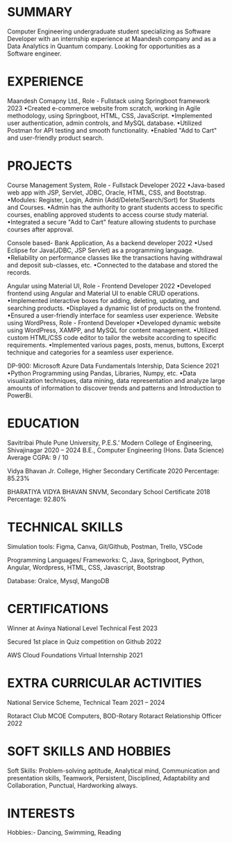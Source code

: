 # SUMMARY
Computer Engineering undergraduate student specializing as Software Developer with an internship experience at Maandesh company and as a Data Analytics in Quantum company. Looking for opportunities as a Software engineer.

# EXPERIENCE
Maandesh Comapny Ltd., 
Role - Fullstack using Springboot framework
2023
•Created e-commerce website from scratch, working in Agile methodology, using Springboot, HTML, CSS, JavaScript.
•Implemented user authentication, admin controls, and MySQL database.
•Utilized Postman for API testing and smooth functionality.
•Enabled "Add to Cart" and user-friendly product search.

# PROJECTS
Course Management System, Role - Fullstack Developer
2022
•Java-based web app with JSP, Servlet, JDBC, Oracle, HTML, CSS, and Bootstrap.
•Modules: Register, Login, Admin (Add/Delete/Search/Sort) for Students and Courses.
•Admin has the authority to grant students access to specific courses, enabling approved students to access course study material.
•Integrated a secure "Add to Cart" feature allowing students to purchase courses after approval.


Console based- Bank Application, As a backend developer
2022
•Used Eclipse for Java(JDBC, JSP Servlet) as a programming language.
•Reliability on performance classes like the transactions having withdrawal and deposit sub-classes, etc.
•Connected to the database and stored the records.


Angular using Material UI, Role - Frontend Developer
2022
•Developed frontend using Angular and Material UI to enable CRUD operations.
•Implemented interactive boxes for adding, deleting, updating, and searching products.
•Displayed a dynamic list of products on the frontend.
•Ensured a user-friendly interface for seamless user experience.
Website using WordPress, Role - Frontend Developer
•Developed dynamic website using WordPress, XAMPP, and MySQL for content management.
•Utilized custom HTML/CSS code editor to tailor the website according to specific requirements.
•Implemented various pages, posts, menus, buttons, Excerpt technique and categories for a seamless user experience.


DP-900: Microsoft Azure Data Fundamentals Intership, Data Science
2021
•Python Programming using Pandas, Libraries, Numpy, etc.
•Data visualization techniques, data mining, data representation and analyze large amounts of information to discover trends and patterns and Introduction to PowerBi.

# EDUCATION
Savitribai Phule Pune University, 
P.E.S.’ Modern College of Engineering, Shivajinagar
2020 – 2024
B.E., Computer Engineering (Hons. Data Science)
Average CGPA: 9 / 10

Vidya Bhavan Jr. College, Higher Secondary Certificate
2020
Percentage: 85.23%

BHARATIYA VIDYA BHAVAN SNVM, 
Secondary School Certificate
2018
Percentage: 92.80%

# TECHNICAL SKILLS
Simulation tools:
Figma, Canva, Git/Github, Postman, Trello, VSCode

Programming Languages/ Frameworks:
C, Java, Springboot, Python, Angular, Wordpress, HTML, CSS, Javascript, Bootstrap

Database:
Oralce, Mysql, MangoDB

# CERTIFICATIONS
Winner at Avinya National Level Technical Fest
2023

Secured 1st place in Quiz competition on Github
2022

AWS Cloud Foundations Virtual Internship
2021

# EXTRA CURRICULAR ACTIVITIES
National Service Scheme, Technical Team
2021 – 2024

Rotaract Club MCOE Computers, 
BOD-Rotary Rotaract Relationship Officer
2022

# SOFT SKILLS AND HOBBIES
Soft Skills: Problem-solving aptitude, Analytical mind, Communication and presentation skills, Teamwork, Persistent, Disciplined, Adaptability and Collaboration, Punctual, Hardworking always.

# INTERESTS
Hobbies:- Dancing, Swimming, Reading
